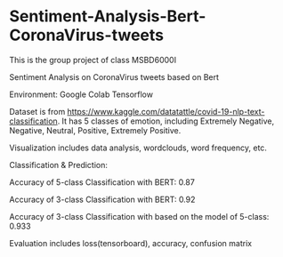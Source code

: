 # Sentiment-Analysis-Bert-CoronaVirus-tweets
This is the group project of class MSBD6000I


Sentiment Analysis on CoronaVirus tweets based on Bert

Environment: Google Colab  Tensorflow


Dataset is from https://www.kaggle.com/datatattle/covid-19-nlp-text-classification. It has 5 classes of emotion, including Extremely Negative, Negative, Neutral, Positive, Extremely Positive.


Visualization includes data analysis, wordclouds, word frequency, etc.


Classification & Prediction:

Accuracy of 5-class Classification with BERT: 0.87	

Accuracy of 3-class Classification with BERT: 0.92	

Accuracy of 3-class Classification with based on the model of 5-class: 0.933


Evaluation includes loss(tensorboard), accuracy, confusion matrix
